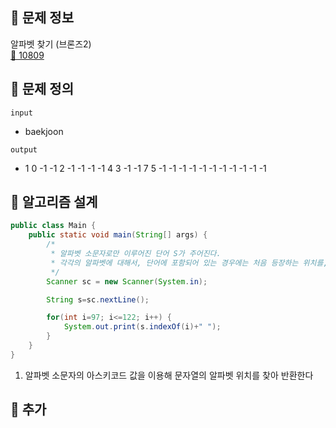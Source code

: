 ## 🌵 문제 정보
알파벳 찾기 (브론즈2) <br>
[🚗 10809](https://www.acmicpc.net/problem/10809)

## 🌵 문제 정의
`input` <br>
- baekjoon

`output` <br>
- 1 0 -1 -1 2 -1 -1 -1 -1 4 3 -1 -1 7 5 -1 -1 -1 -1 -1 -1 -1 -1 -1 -1 -1

## 🌵 알고리즘 설계

```java
public class Main {
    public static void main(String[] args) {
        /*
         * 알파벳 소문자로만 이루어진 단어 S가 주어진다.
         * 각각의 알파벳에 대해서, 단어에 포함되어 있는 경우에는 처음 등장하는 위치를, 포함되어 있지 않은 경우에는 -1을 출력하는 프로그램을 작성하시오.
         */
        Scanner sc = new Scanner(System.in);

        String s=sc.nextLine();

        for(int i=97; i<=122; i++) {
            System.out.print(s.indexOf(i)+" ");
        }
    }
}
```
1. 알파벳 소문자의 아스키코드 값을 이용해 문자열의 알파벳 위치를 찾아 반환한다 


## 🌵 추가
